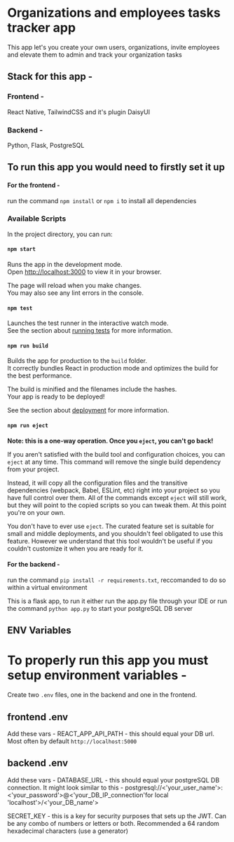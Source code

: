 # Organizations and employees tasks tracker app

This app let's you create your own users, organizations, invite employees and elevate them to admin and track your organization tasks

## Stack for this app -

### Frontend -

React Native,
TailwindCSS and it's plugin DaisyUI

### Backend -

Python,
Flask,
PostgreSQL

## To run this app you would need to firstly set it up

#### For the frontend -

run the command `npm install` or `npm i` to install all dependencies

### Available Scripts

In the project directory, you can run:

#### `npm start`

Runs the app in the development mode.\
Open [http://localhost:3000](http://localhost:3000) to view it in your browser.

The page will reload when you make changes.\
You may also see any lint errors in the console.

#### `npm test`

Launches the test runner in the interactive watch mode.\
See the section about [running tests](https://facebook.github.io/create-react-app/docs/running-tests) for more information.

#### `npm run build`

Builds the app for production to the `build` folder.\
It correctly bundles React in production mode and optimizes the build for the best performance.

The build is minified and the filenames include the hashes.\
Your app is ready to be deployed!

See the section about [deployment](https://facebook.github.io/create-react-app/docs/deployment) for more information.

#### `npm run eject`

**Note: this is a one-way operation. Once you `eject`, you can't go back!**

If you aren't satisfied with the build tool and configuration choices, you can `eject` at any time. This command will remove the single build dependency from your project.

Instead, it will copy all the configuration files and the transitive dependencies (webpack, Babel, ESLint, etc) right into your project so you have full control over them. All of the commands except `eject` will still work, but they will point to the copied scripts so you can tweak them. At this point you're on your own.

You don't have to ever use `eject`. The curated feature set is suitable for small and middle deployments, and you shouldn't feel obligated to use this feature. However we understand that this tool wouldn't be useful if you couldn't customize it when you are ready for it.

#### For the backend -

run the command `pip install -r requirements.txt`, reccomanded to do so within a virtual environment

This is a flask app, to run it either run the app.py file through your IDE or run the command `python app.py` to start your postgreSQL DB server

## ENV Variables

# To properly run this app you must setup environment variables -

Create two `.env` files, one in the backend and one in the frontend.

## frontend .env

Add these vars -
REACT_APP_API_PATH - this should equal your DB url. Most often by default `http://localhost:5000`

## backend .env

Add these vars -
DATABASE_URL - this should equal your postgreSQL DB connection. It might look similar to this - postgresql://<'your_user_name'>:<'your_password'>@<'your_DB_IP_connection'for local 'localhost'>/<'your_DB_name'>

SECRET_KEY - this is a key for security purposes that sets up the JWT. Can be any combo of numbers or letters or both. Recommended a 64 random hexadecimal characters (use a generator)
